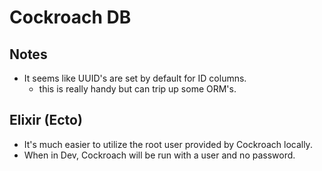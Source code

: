 # Cockroach DB

## Notes

* It seems like UUID's are set by default for ID columns.
  * this is really handy but can trip up some ORM's.

## Elixir (Ecto)

* It's much easier to utilize the root user provided by Cockroach locally.
* When in Dev, Cockroach will be run with a user and no password.
